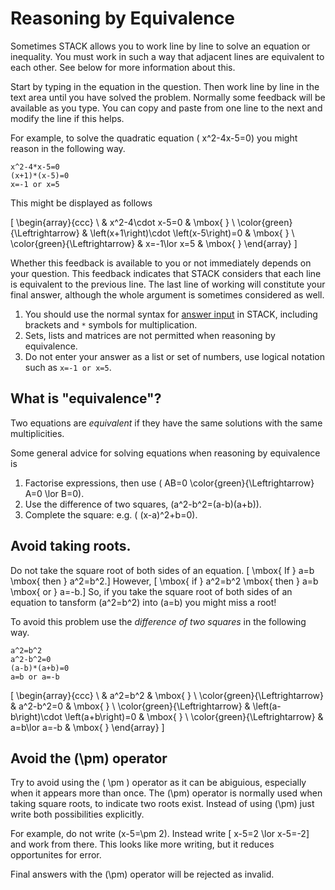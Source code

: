 # Reasoning by Equivalence

Sometimes STACK allows you to work line by line to solve an equation or inequality.  You must work in such a way that adjacent lines are equivalent to each other.  See below for more information about this.

Start by typing in the equation in the question. Then work line by line in the text area until you have solved the problem.  Normally some feedback will be available as you type.  You can copy and paste from one line to the next and modify the line if this helps.

For example, to solve the quadratic equation \( x^2-4x-5=0\) you might reason in the following way.

    x^2-4*x-5=0
    (x+1)*(x-5)=0
    x=-1 or x=5

This might be displayed as follows

\[ \begin{array}{ccc} \  & x^2-4\cdot x-5=0 & \mbox{ } \\ \color{green}{\Leftrightarrow} & \left(x+1\right)\cdot \left(x-5\right)=0 & \mbox{ } \\ \color{green}{\Leftrightarrow} & x=-1\lor x=5 & \mbox{ } \end{array} \]

Whether this feedback is available to you or not immediately depends on your question.  This feedback indicates that STACK considers that each line is equivalent to the previous line.  The last line of working will constitute your final answer, although the whole argument is sometimes considered as well.

1. You should use the normal syntax for [answer input](Answer_input.md) in STACK, including brackets and `*` symbols for multiplication.
2. Sets, lists and matrices are not permitted when reasoning by equivalence.
3. Do not enter your answer as a list or set of numbers, use logical notation such as `x=-1 or x=5`.

## What is "equivalence"?

Two equations are *equivalent* if they have the same solutions with the same multiplicities.

Some general advice for solving equations when reasoning by equivalence is

1. Factorise expressions, then use \( AB=0 \color{green}{\Leftrightarrow} A=0 \lor B=0\).  
2. Use the difference of two squares, \(a^2-b^2=(a-b)(a+b)\).
3. Complete the square:  e.g. \( (x-a)^2+b=0\).

## Avoid taking roots.

Do not take the square root of both sides of an equation.
\[ \mbox{ If } a=b \mbox{ then } a^2=b^2.\]
However, 
\[ \mbox{ if } a^2=b^2 \mbox{ then } a=b \mbox{ or } a=-b.\]
So, if you take the square root of both sides of an equation to tansform \(a^2=b^2\) into \(a=b\) you might miss a root!

To avoid this problem use the *difference of two squares* in the following way.

    a^2=b^2
    a^2-b^2=0
    (a-b)*(a+b)=0
    a=b or a=-b

\[ \begin{array}{ccc} \  & a^2=b^2 & \mbox{ } \\ \color{green}{\Leftrightarrow} & a^2-b^2=0 & \mbox{ } \\ \color{green}{\Leftrightarrow} & \left(a-b\right)\cdot \left(a+b\right)=0 & \mbox{ } \\ \color{green}{\Leftrightarrow} & a=b\lor a=-b & \mbox{ } \end{array} \]

## Avoid the \(\pm\) operator

Try to avoid using the \( \pm \) operator as it can be abiguious, especially when it appears more than once.  The \(\pm\) operator is normally used when taking square roots, to indicate two roots exist.  Instead of using \(\pm\) just write both possibilities explicitly.

For example, do not write \(x-5=\pm 2\).  Instead write \[ x-5=2 \lor x-5=-2\]
and work from there.  This looks like more writing, but it reduces opportunites for error.

Final answers with the \(\pm\) operator will be rejected as invalid.